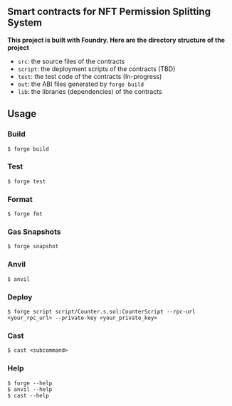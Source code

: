 ## Smart contracts for NFT Permission Splitting System

**This project is built with Foundry. Here are the directory structure of the project**

* `src`: the source files of the contracts
* `script`: the deployment scripts of the contracts (TBD)
* `test`: the test code of the contracts (In-progress)
* `out`: the ABI files generated by `forge build`
* `lib`: the libraries (dependencies) of the contracts

## Usage

### Build

```shell
$ forge build
```

### Test

```shell
$ forge test
```

### Format

```shell
$ forge fmt
```

### Gas Snapshots

```shell
$ forge snapshot
```

### Anvil

```shell
$ anvil
```

### Deploy

```shell
$ forge script script/Counter.s.sol:CounterScript --rpc-url <your_rpc_url> --private-key <your_private_key>
```

### Cast

```shell
$ cast <subcommand>
```

### Help

```shell
$ forge --help
$ anvil --help
$ cast --help
```
